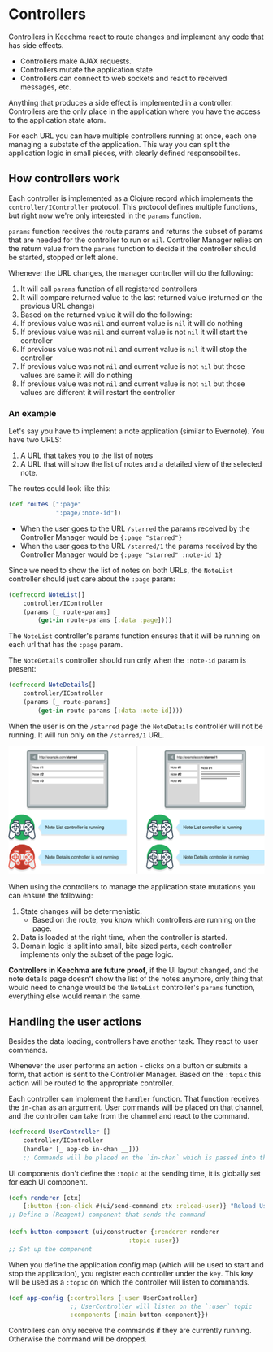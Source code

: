 # Controllers

Controllers in Keechma react to route changes and implement any code that has side effects.

- Controllers make AJAX requests.
- Controllers mutate the application state
- Controllers can connect to web sockets and react to received messages, etc.

Anything that produces a side effect is implemented in a controller. Controllers are the only place in the application where you have the access to the application state atom.

For each URL you can have multiple controllers running at once, each one managing a substate of the application. This way you can split the application logic in small pieces, with clearly defined responsobilites.

## How controllers work

Each controller is implemented as a Clojure record which implements the `controller/IController` protocol. This protocol defines multiple functions, but right now we're only interested in the `params` function.

`params` function receives the route params and returns the subset of params that are needed for the controller to run or `nil`. Controller Manager relies on the return value from the `params` function to decide if the controller should be started, stopped or left alone.

Whenever the URL changes, the manager controller will do the following:

1. It will call `params` function of all registered controllers
2. It will compare returned value to the last returned value (returned on the previous URL change)
3. Based on the returned value it will do the following:
  1. If previous value was `nil` and current value is `nil` it will do nothing
  2. If previous value was `nil` and current value is not `nil` it will start the controller
  3. If previous value was not `nil` and current value is `nil` it will stop the controller
  4. If previous value was not `nil` and current value is not `nil` but those values are same it will do nothing
  5. If previous value was not `nil` and current value is not `nil` but those values are different it will restart the controller

### An example

Let's say you have to implement a note application (similar to Evernote). You have two URLS:

1. A URL that takes you to the list of notes
2. A URL that will show the list of notes and a detailed view of the selected note.

The routes could look like this:

```clojure
(def routes [":page"
             ":page/:note-id"])
```

- When the user goes to the URL `/starred` the params received by the Controller Manager would be `{:page "starred"}`
- When the user goes to the URL `/starred/1` the params received by the Controller Manager would be `{:page "starred" :note-id 1}`

Since we need to show the list of notes on both URLs, the `NoteList` controller should just care about the `:page` param:

```clojure
(defrecord NoteList[]
    controller/IController
    (params [_ route-params]
        (get-in route-params [:data :page])))
```

The `NoteList` controller's params function ensures that it will be running on each url that has the `:page` param.

The `NoteDetails` controller should run only when the `:note-id` param is present:

```clojure
(defrecord NoteDetails[]
    controller/IController
    (params [_ route-params]
        (get-in route-params [:data :note-id])))
```

When the user is on the `/starred` page the `NoteDetails` controller will not be running. It will run only on the `/starred/1` URL. 

<div class="diagram"><img src="controller_manager.svg" alt="Controllers" title="Controllers"></div>

When using the controllers to manage the application state mutations you can ensure the following:

1. State changes will be determenistic.
    - Based on the route, you know which controllers are running on the page.
2. Data is loaded at the right time, when the controller is started.
3. Domain logic is split into small, bite sized parts, each controller implements only the subset of the page logic.

**Controllers in Keechma are future proof**, if the UI layout changed, and the note details page doesn't show the list of the notes anymore, only thing that would need to change would be the `NoteList` controller's `params` function, everything else would remain the same.

## Handling the user actions

Besides the data loading, controllers have another task. They react to user commands.

Whenever the user performs an action - clicks on a button or submits a form, that action is sent to the Controller Manager. Based on the `:topic` this action will be routed to the appropriate controller.

Each controller can implement the `handler` function. That function receives the `in-chan` as an argument. User commands will be placed on that channel, and the controller can take from the channel and react to the command.

```clojure
(defrecord UserController []
    controller/IController
    (handler [_ app-db in-chan __]))
    ;; Commands will be placed on the `in-chan` which is passed into the handler function
```

UI components don't define the `:topic` at the sending time, it is globally set for each UI component.

```clojure
(defn renderer [ctx]
    [:button {:on-click #(ui/send-command ctx :reload-user)} "Reload User"])
;; Define a (Reagent) component that sends the command

(defn button-component (ui/constructor {:renderer renderer
                                 :topic :user})
;; Set up the component
```

When you define the application config map (which will be used to start and stop the application), you register each controller under the `key`. This key will be used as a `:topic` on which the controller will listen to commands.

```clojure
(def app-config {:controllers {:user UserController}
                 ;; UserController will listen on the `:user` topic
                 :components {:main button-component}})
```

Controllers can only receive the commands if they are currently running. Otherwise the command will be dropped.